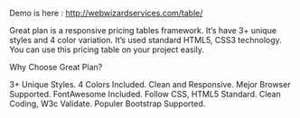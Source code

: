 Demo is here : http://webwizardservices.com/table/

Great plan is a responsive pricing tables framework. It’s have 3+ unique styles and 4 color variation. It’s used standard HTML5, CSS3 technology. You can use this pricing table on your project easily.

Why Choose Great Plan?


3+ Unique Styles.
4 Colors Included.
Clean and Responsive.
Mejor Browser Supported.
FontAwesome Included.
Follow CSS, HTML5 Standard.
Clean Coding, W3c Validate.
Populer Bootstrap Supported.
